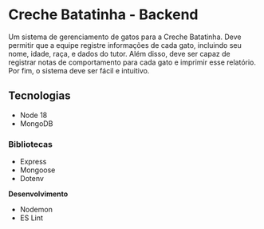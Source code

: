 # Creche Batatinha - Backend

Um sistema de gerenciamento de gatos para a Creche Batatinha. Deve permitir que a equipe registre informações de cada gato, incluindo seu nome, idade, raça, e dados do tutor. Além disso, deve ser capaz de registrar notas de comportamento para cada gato e imprimir esse relatório. Por fim, o sistema deve ser fácil e intuitivo.

## Tecnologias
* Node 18
* MongoDB

### Bibliotecas
* Express
* Mongoose
* Dotenv

**Desenvolvimento**
* Nodemon
* ES Lint

